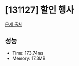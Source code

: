 # [131127] 할인 행사

[문제 출처](https://school.programmers.co.kr/learn/courses/30/lessons/131127)

## 성능

- Time: 173.74ms
- Memory: 17.3MB